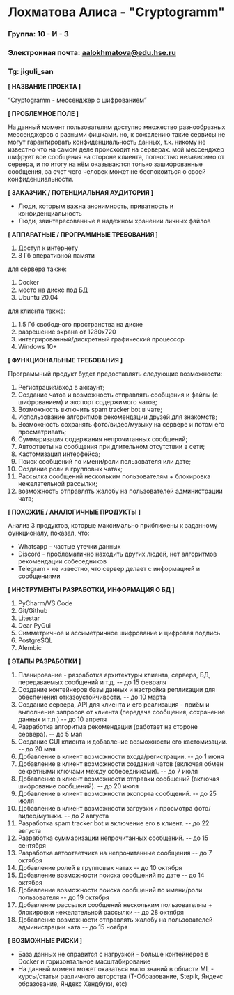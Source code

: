 # Лохматова Алиса - "Cryptogramm"


### Группа: 10 - И - 3
### Электронная почта: aalokhmatova@edu.hse.ru
### Tg: jiguli_san


**[ НАЗВАНИЕ ПРОЕКТА ]**

“Cryptogramm - мессенджер с шифрованием”

**[ ПРОБЛЕМНОЕ ПОЛЕ ]**

На данный момент пользователям доступно множество разнообразных мессенджеров с разными фишками. но, к сожалению такие сервисы не могут гарантировать конфиденциальность данных, т.к. никому не известно что на самом деле происходит на серверах. мой мессенджер шифрует все сообщения на стороне клиента, полностью независимо от сервера, и по итогу на нём оказываются только зашифрованные сообщения, за счет чего человек может не беспокоиться о своей конфиденциальности.

**[ ЗАКАЗЧИК / ПОТЕНЦИАЛЬНАЯ АУДИТОРИЯ ]**

* Люди, которым важна анонимность, приватность и конфиденциальность
* Люди, заинтересованные в надежном хранении личных файлов

**[ АППАРАТНЫЕ / ПРОГРАММНЫЕ ТРЕБОВАНИЯ ]**
1. Доступ к интернету
2. 8 Гб оперативной памяти

для сервера также:
1. Docker
2. место на диске под БД
3. Ubuntu 20.04

для клиента также:
1. 1.5 Гб свободного пространства на диске
2. разрешение экрана от 1280х720
3. интегрированный/дискретный графический процессор
4. Windows 10+

**[ ФУНКЦИОНАЛЬНЫЕ ТРЕБОВАНИЯ ]**

Программный продукт будет предоставлять следующие возможности:
1. Регистрация/вход в аккаунт;
2. Создание чатов и возможность отправлять сообщения и файлы (с шифрованием) и экспорт содержимого чатов;
3. Возможность включить spam tracker bot в чате;
4. Использование алгоритмов рекомендации друзей для знакомств;
5. Возможность сохранять фото/видео/музыку на сервере и потом его просматривать;
6. Суммаризация содержания непрочитанных сообщений;
7. Автоответы на сообщения при длительном отсутствии в сети;
8. Кастомизация интерфейса;
9. Поиск сообщений по имени/роли пользователя или дате;
10. Создание роли в групповых чатах;
11. Рассылка сообщений нескольким пользователям + блокировка нежелательной рассылки;
12. возможность отправлять жалобу на пользователей администрации чата;


**[ ПОХОЖИЕ / АНАЛОГИЧНЫЕ ПРОДУКТЫ ]**

Анализ 3 продуктов, которые максимально приближены к заданному функционалу, показал, что:

* Whatsapp - частые утечки данных
* Discord - проблематично находить других людей, нет алгоритмов рекомендации собеседников
* Telegram - не известно, что сервер делает с информацией и сообщениями

**[ ИНСТРУМЕНТЫ РАЗРАБОТКИ, ИНФОРМАЦИЯ О БД ]**

1. PyCharm/VS Code
2. Git/Github
3. Litestar
4. Dear PyGui
5. Симметричное и ассиметричное шифрование и цифровая подпись
6. PostgreSQL
7. Alembic

**[ ЭТАПЫ РАЗРАБОТКИ ]**

1. Планирование - разработка архитектуры клиента, сервера, БД, передаваемых сообщений и т.д. -- до 15 февраля 
2. Создание контейнеров базы данных и настройка репликации для обеспечения отказоустойчивости. -- до 10 марта
3. Создание сервера, API для клиента и его реализация - приём и выполнение запросов от клиента (передача сообщения, сохранение данных и т.п.) -- до 10 апреля 
4. Разработка алгоритма рекомендации (работает на стороне сервера). -- до 5 мая
5. Создание GUI клиента и добавление возможности его кастомизации. -- до 20 мая
6. Добавление в клиент возможности входа/регистрации. -- до 1 июня
7. Добавление в клиент возможности создания чатов (включая обмен секретными ключами между собеседниками). -- до 7 июля
8. Добавление в клиент возможности отправки сообщений (включая шифрование сообщений). --  до 20 июля
9. Добавление в клиент возможности экспорта сообщений. -- до 25 июля 
10. Добавление в клиент возможности загрузки и просмотра фото/видео/музыки. -- до 2 августа 
11. Разработка spam tracker bot и включение его в клиент. -- до 22 августа
12. Разработка суммаризации непрочитанных сообщений. -- до 15 сентября
13. Разработка автоответчика на непрочитанные сообщения -- до 7 октября
14. Добавление ролей в групповых чатах -- до 10 октября
15. Добавление возможности поиска сообщений по дате -- до 14 октября
16. Добавление возможности поиска сообщений по имени/роли пользователя -- до 19 октября
17. Добавление рассылки сообщений нескольким пользователям + блокировки нежелательной рассылки -- до 28 октября
18. Добавление возможности отправлять жалобу на пользователей администрации чата -- до 15 ноября

**[ ВОЗМОЖНЫЕ РИСКИ ]**

- База данных не справится с нагрузкой - больше контейнеров в Docker и горизонтальное масштабирование
- На данный момент может оказаться мало знаний в области ML - курсы/статьи различного авторства (Т-Образование, Stepik, Яндекс образование, Яндекс Хендбуки, etc)

